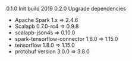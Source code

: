 0.1.0 Init build 2019
0.2.0 Upgrade dependencies
   * Apache Spark 1.x =>  2.4.6
   * Scalapb 0.7.0-rc4 => 0.9.8 
   * scalapb-json4s => 0.10.0 
   * spark-tensorflow-connector 1.6.0 => 1.15.0
   * tensorflow 1.8.0 => 1.15.0 
   * protobuf version 3.0.0 => 3.8.0

  